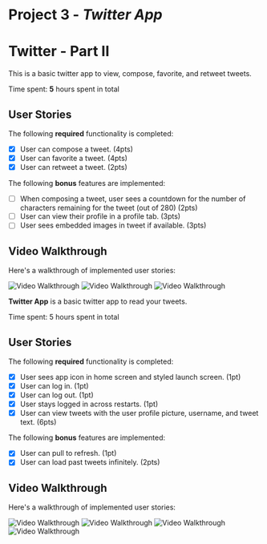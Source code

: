 # Project 3 - *Twitter App*

# Twitter - Part II

This is a basic twitter app to view, compose, favorite, and retweet tweets.

Time spent: **5** hours spent in total

## User Stories

The following **required** functionality is completed:

- [x] User can compose a tweet. (4pts)
- [x] User can favorite a tweet. (4pts)
- [x] User can retweet a tweet. (2pts)

The following **bonus** features are implemented:

- [ ] When composing a tweet, user sees a countdown for the number of characters remaining for the tweet (out of 280) (2pts)
- [ ] User can view their profile in a profile tab. (3pts)
- [ ] User sees embedded images in tweet if available. (3pts)

## Video Walkthrough

Here's a walkthrough of implemented user stories:

<img src='http://g.recordit.co/MiQXToBpLX.gif' title='Video Walkthrough' width='' alt='Video Walkthrough' />

<img src='http://g.recordit.co/dj0Yra9C8M.gif' title='Video Walkthrough' width='' alt='Video Walkthrough' />

<img src='http://g.recordit.co/nfEHfIaIM6.gif' title='Video Walkthrough' width='' alt='Video Walkthrough' />

**Twitter App** is a basic twitter app to read your tweets.

Time spent: 5 hours spent in total

## User Stories

The following **required** functionality is completed:

- [x] User sees app icon in home screen and styled launch screen. (1pt)
- [x] User can log in. (1pt)
- [x] User can log out. (1pt)
- [x] User stays logged in across restarts. (1pt)
- [x] User can view tweets with the user profile picture, username, and tweet text. (6pts)

The following **bonus** features are implemented:

- [x] User can pull to refresh. (1pt)
- [x] User can load past tweets infinitely. (2pts)

## Video Walkthrough

Here's a walkthrough of implemented user stories:

<img src='http://g.recordit.co/u0TaY7dMcw.gif' title='Video Walkthrough' width='' alt='Video Walkthrough' />

<img src='http://g.recordit.co/z8pF08uo5d.gif' title='Video Walkthrough' width='' alt='Video Walkthrough' />

<img src='http://g.recordit.co/lXCarc1mUx.gif' title='Video Walkthrough' width='' alt='Video Walkthrough' />

<img src='http://g.recordit.co/MYTWdcyLZX.gif' title='Video Walkthrough' width='' alt='Video Walkthrough' />


